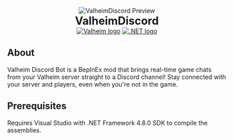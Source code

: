 <p align="center">
    <img src="https://encrypted-tbn0.gstatic.com/images?q=tbn:ANd9GcRz4AicV1FZxYaSur7uQ1IgXCtNfquUauaSqA&s" alt="ValheimDiscord Preview"/><br>
    <b style="font-size:25px">ValheimDiscord</b><br>
    <a href="https://store.steampowered.com/app/892970/Valheim/"><img src="https://img.shields.io/badge/valheim-0.219.16-b5651d?label=Valheim&style=flat&logo=valheim" alt="Valheim logo"/></a>
    <a href="https://dotnet.microsoft.com/en-us/download/dotnet-framework/net48"><img src="https://img.shields.io/badge/dotnet-4.8.0-512bd4?label=.NET%20Framework&style=flat&logo=dotnet" alt=".NET logo"/></a>
</p>

## About

Valheim Discord Bot is a BepInEx mod that brings real-time game chats from your Valheim server straight to a Discord channel! Stay connected with your server and players, even when you're not in the game.

## Prerequisites
Requires Visual Studio with .NET Framework 4.8.0 SDK to compile the assemblies.